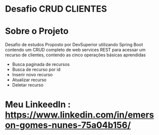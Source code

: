 #  Desafio CRUD CLIENTES

#  Sobre o Projeto 

Desafio de estudos Proposto por DevSuperior utilizando Spring Boot contendo um CRUD completo de web services REST para acessar um recurso de clientes, contendo as cinco operações básicas aprendidas

* Busca paginada de recursos
* Busca de recurso por id
* Inserir novo recurso
* Atualizar recurso
* Deletar recurso

# Meu Linkeedln :  https://www.linkedin.com/in/emerson-gomes-nunes-75a04b156/
